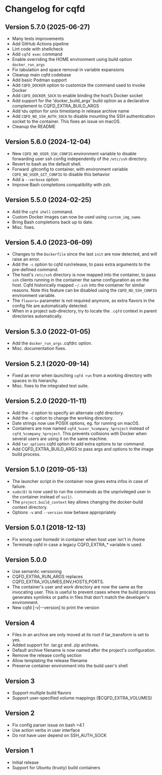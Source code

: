 # Changelog for cqfd

## Version 5.7.0 (2025-06-27)

* Many tests improvements
* Add GitHub Actions pipeline
* Lint code with shellcheck
* Add `cqfd exec` command
* Enable overriding the HOME environment using build option `docker_run_args`
* Fix tabulation and space removal in variable expansions
* Cleanup main cqfd codebase
* Add basic Podman support
* Add `CQFD_DOCKER` option to customize the command used to invoke Docker
* Add `CQFD_DOCKER_SOCK` to enable binding the host’s Docker socket
* Add support for the 'docker_build_args' build option as a declarative
  complement to CQFD_EXTRA_BUILD_ARGS
* Add `%Du` option for unix timestamp in release archive name
* Add `CQFD_NO_SSH_AUTH_SOCK` to disable mounting the SSH authentication socket
  to the container. This fixes an issue on macOS.
* Cleanup the README

## Version 5.6.0 (2024-12-04)

* New `CQFD_NO_USER_SSH_CONFIG` environment variable to disable forwarding user
  ssh config independently of the `/etc/ssh` directory.
* Revert to bash as the default shell.
* Forward .gitconfig to container, with environment variable `CQFD_NO_USER_GIT_CONFIG`
  to disable this behavior
* Add a `--verbose` option
* Improve Bash completions compatibility with zsh.

## Version 5.5.0 (2024-02-25)

* Add the `cqfd shell` command.
* Custom Docker images can now be used using `custom_img_name`.
* Bring Bash completions back up to date.
* Misc. fixes.

## Version 5.4.0 (2023-06-09)

* Changes to the `Dockerfile` since the last `init` are now detected, and will
  raise an error.
* Add the `-c` option to cqfd run/release, to pass extra arguments to the
  pre-defined command.
* The host's `/etc/ssh` directory is now mapped into the container, to pass
  `ssh` clients running in the container the same configuration as on the host.
  Cqfd historically mapped `~/.ssh` into the container for similar reasons. Note
  this feature can be disabled using the `CQFD_NO_SSH_CONFIG` environment
  variable.
* The `flavors=` parameter is not required anymore, as extra flavors in the
  config file are automatically detected.
* When in a project sub-directory, try to locate the `.cqfd` context in parent
  directories automatically.

## Version 5.3.0 (2022-01-05)

* Add the `docker_run_args` .cqfdrc option.
* Misc. documentation fixes.

## Version 5.2.1 (2020-09-14)

* Fixed an error when launching `cqfd run` from a working directory with
  spaces in its hierarchy.
* Misc. fixes to the integrated test suite.

## Version 5.2.0 (2020-11-11)

* Add the `-d` option to specify an alternate cqfd directory.
* Add the `-C` option to change the working directory.
* Date strings now use POSIX options, eg. for running on macOS.
* Containers are now named `cqfd_%user_%company_%project` instead of
  `cqfd_%company_%project`. This prevents collisions with Docker when
  several users are using it on the same machine.
* Add `tar_options` cqfd option to add extra options to tar command.
* Add CQFD_EXTRA_BUILD_ARGS to pass args and options to the image build process.

## Version 5.1.0 (2019-05-13)

* The launcher script in the container now gives extra infos in
  case of failure.
* ``sudo(8)`` is now used to run the commands as the unprivileged user
  in the container instead of ``su(1)``.
* The ``project.build_context`` key allows changing the docker-build
  context directory.
* Options `-v` and `--version` now behave appropriately

## Version 5.0.1 (2018-12-13)

* Fix wrong user homedir in container when host user isn't in /home
* Terminate cqfd in case a legacy CQFD_EXTRA_* variable is used.

## Version 5.0.0

* Use semantic versioning
* CQFD_EXTRA_RUN_ARGS replaces CQFD_EXTRA_VOLUMES,ENV,HOSTS,PORTS.
* The container's user and work directory are now the same as the
  invocating user. This is useful to prevent cases where the build
  process generates symlinks or paths in files that don't match the
  developer's environment.
* New cqfd [-v|--version] to print the version

## Version 4

* Files in an archive are only moved at its root if tar_transform is set to yes.
* Added support for .tar.gz and .zip archives.
* Default archive filename is now named after the project's configuration.
* Remove the release config section
* Allow templating the release filename
* Preserve container environment into the build user's shell

## Version 3

* Support multiple build flavors
* Support user-specified volume mappings ($CQFD_EXTRA_VOLUMES)

## Version 2

* Fix config parser issue on bash >4.1
* Use action verbs in user interface
* Do not have user depend on SSH_AUTH_SOCK

## Version 1

* Initial release
* Support for Ubuntu (trusty) build containers

